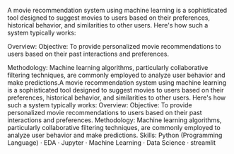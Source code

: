 A movie recommendation system using machine learning is a sophisticated tool designed to suggest movies to users based on their preferences, historical behavior, and similarities to other users. Here's how such a system typically works:

Overview:
Objective: To provide personalized movie recommendations to users based on their past interactions and preferences.

Methodology: Machine learning algorithms, particularly collaborative filtering techniques, are commonly employed to analyze user behavior and make predictions.A movie recommendation system using machine learning is a sophisticated tool designed to suggest movies to users based on their preferences, historical behavior, and similarities to other users. Here's how such a system typically works: Overview: Objective: To provide personalized movie recommendations to users based on their past interactions and preferences. Methodology: Machine learning algorithms, particularly collaborative filtering techniques, are commonly employed to analyze user behavior and make predictions.
Skills: Python (Programming Language) · EDA · Jupyter · Machine Learning · Data Science · streamlit
